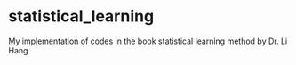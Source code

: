 # statistical_learning
My implementation of codes in the book statistical learning method by Dr. Li Hang
